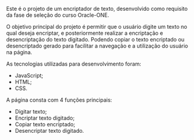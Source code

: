 Este é o projeto de um encriptador de texto, desenvolvido como requisito da fase de seleção do curso Oracle-ONE.

O objetivo principal do projeto é permitir que o usuário digite um texto no qual deseja encriptar, e posteriormente realizar a encriptação e desencriptação do texto digitado. 
Podendo copiar o texto encriptado ou desencriptado gerado para facilitar a navegação e a utilização do usuário na página.

As tecnologias utilizadas para desenvolvimento foram:
- JavaScript;
- HTML;
- CSS.

A página consta com 4 funções principais:
- Digitar texto;
- Encriptar texto digitado;
- Copiar texto encriptado;
- Desencriptar texto digitado.

